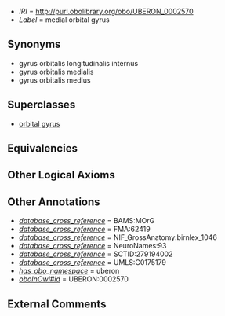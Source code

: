  * *IRI* = http://purl.obolibrary.org/obo/UBERON_0002570
 * *Label* = medial orbital gyrus

## Synonyms

 * gyrus orbitalis longitudinalis internus
 * gyrus orbitalis medialis
 * gyrus orbitalis medius

## Superclasses

 * [orbital gyrus](../../UBERON/93/UBERON_0007193.md)

## Equivalencies


## Other Logical Axioms


## Other Annotations

 * *[database_cross_reference](../../ef/oboInOwl#hasDbXref.md)* = BAMS:MOrG
 * *[database_cross_reference](../../ef/oboInOwl#hasDbXref.md)* = FMA:62419
 * *[database_cross_reference](../../ef/oboInOwl#hasDbXref.md)* = NIF_GrossAnatomy:birnlex_1046
 * *[database_cross_reference](../../ef/oboInOwl#hasDbXref.md)* = NeuroNames:93
 * *[database_cross_reference](../../ef/oboInOwl#hasDbXref.md)* = SCTID:279194002
 * *[database_cross_reference](../../ef/oboInOwl#hasDbXref.md)* = UMLS:C0175179
 * *[has_obo_namespace](../../ce/oboInOwl#hasOBONamespace.md)* = uberon
 * *[oboInOwl#id](../../id/oboInOwl#id.md)* = UBERON:0002570

## External Comments

